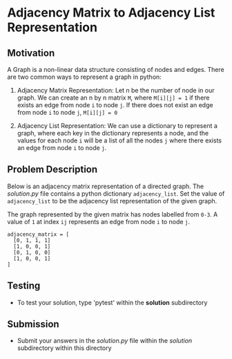 # Adjacency Matrix to Adjacency List Representation

## Motivation
A Graph is a non-linear data structure consisting of nodes and edges. 
There are two common ways to represent a graph in python:

1. Adjacency Matrix Representation:
    Let n be the number of node in our graph.
    We can create an n by n matrix `M`, where `M[i][j] = 1` if there exists an edge from node `i` to node `j`. If there does not exist an edge from node `i` to node `j`, `M[i][j] = 0`

2. Adjacency List Representation:
    We can use a dictionary to represent a graph, where each key in the dictionary represents a node, and the values for each node `i` will be a list of all the nodes `j` where there exists an edge from node `i` to node `j`.
    
## Problem Description
Below is an adjacency matrix representation of a directed graph. The *solution.py* file contains a python dictionary
`adjacency_list`. Set the value of `adjacency_list` to be the adjacency list representation of the given graph.

The graph represented by the given matrix has nodes labelled from `0-3`. A value of `1` at index `ij` represents an edge from node `i` to node `j`. 

```
adjacency_matrix = [
  [0, 1, 1, 1]
  [1, 0, 0, 1]
  [0, 1, 0, 0]
  [1, 0, 0, 1]
]
```


## Testing
* To test your solution, type 'pytest' within the **solution** subdirectory

## Submission
* Submit your answers in the *solution.py* file within the *solution* subdirectory within this directory
